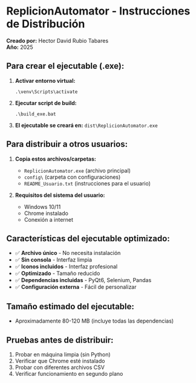 # ReplicionAutomator - Instrucciones de Distribución

**Creado por:** Hector David Rubio Tabares  
**Año:** 2025

## Para crear el ejecutable (.exe):

1. **Activar entorno virtual:**
   ```
   .\venv\Scripts\activate
   ```

2. **Ejecutar script de build:**
   ```
   .\build_exe.bat
   ```

3. **El ejecutable se creará en:** `dist\ReplicionAutomator.exe`

## Para distribuir a otros usuarios:

1. **Copia estos archivos/carpetas:**
   - `ReplicionAutomator.exe` (archivo principal)
   - `config\` (carpeta con configuraciones)
   - `README_Usuario.txt` (instrucciones para el usuario)

2. **Requisitos del sistema del usuario:**
   - Windows 10/11
   - Chrome instalado
   - Conexión a internet

## Características del ejecutable optimizado:

- ✅ **Archivo único** - No necesita instalación
- ✅ **Sin consola** - Interfaz limpia
- ✅ **Iconos incluidos** - Interfaz profesional
- ✅ **Optimizado** - Tamaño reducido
- ✅ **Dependencias incluidas** - PyQt6, Selenium, Pandas
- ✅ **Configuración externa** - Fácil de personalizar

## Tamaño estimado del ejecutable:
- Aproximadamente 80-120 MB (incluye todas las dependencias)

## Pruebas antes de distribuir:
1. Probar en máquina limpia (sin Python)
2. Verificar que Chrome esté instalado
3. Probar con diferentes archivos CSV
4. Verificar funcionamiento en segundo plano